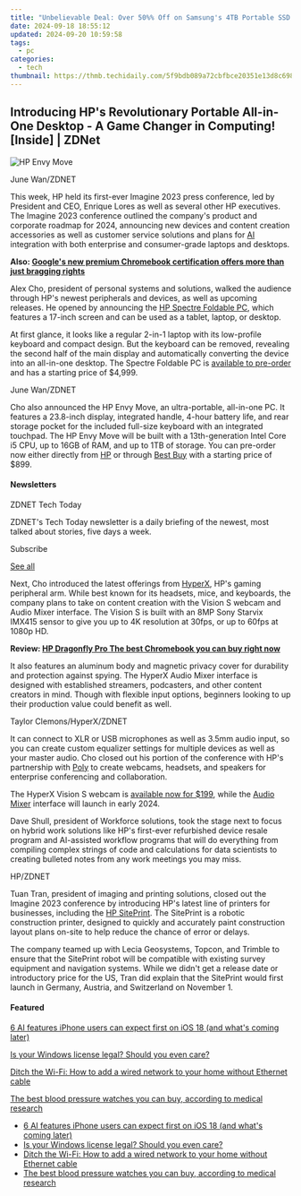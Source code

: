 ```yaml
---
title: "Unbelievable Deal: Over 50%% Off on Samsung's 4TB Portable SSD - Limited Offer on Amazon This Labor Day!"
date: 2024-09-18 18:55:12
updated: 2024-09-20 10:59:58
tags:
  - pc
categories:
  - tech
thumbnail: https://thmb.techidaily.com/5f9bdb089a72cbfbce20351e13d8c69867a47335c73b8710c5509727c5e15028.jpg
---
```


## Introducing HP's Revolutionary Portable All-in-One Desktop - A Game Changer in Computing![Inside] | ZDNet

![HP Envy Move](https://www.zdnet.com/a/img/resize/8718f748f522e42590ee6b9fb1d8e2054a143a1a/2023/10/06/54f42afb-e698-464f-90a2-479024918a00/dsc09917.jpg?auto=webp&width=1280)

June Wan/ZDNET

This week, HP held its first-ever Imagine 2023 press conference, led by President and CEO, Enrique Lores as well as several other HP executives. The Imagine 2023 conference outlined the company's product and corporate roadmap for 2024, announcing new devices and content creation accessories as well as customer service solutions and plans for [AI](https://www.zdnet.com/article/what-is-ai-heres-everything-you-need-to-know-about-artificial-intelligence/) integration with both enterprise and consumer-grade laptops and desktops. 

**Also: [Google's new premium Chromebook certification offers more than just bragging rights](https://www.zdnet.com/article/googles-new-premium-chromebook-certification-offers-more-than-just-bragging-rights/)**

Alex Cho, president of personal systems and solutions, walked the audience through HP's newest peripherals and devices, as well as upcoming releases. He opened by announcing the [HP Spectre Foldable PC](https://www.zdnet.com/article/hp-unveils-5000-foldable-three-in-one-desktop-laptop-and-tablet/), which features a 17-inch screen and can be used as a tablet, laptop, or desktop. 

At first glance, it looks like a regular 2-in-1 laptop with its low-profile keyboard and compact design. But the keyboard can be removed, revealing the second half of the main display and automatically converting the device into an all-in-one desktop. The Spectre Foldable PC is [available to pre-order](https://shop-links.co/link/?url=https%3A%2F%2Fwww.bestbuy.com%2Fsite%2Fhp-spectre-3-in-1-17-2-5k-oled-touch-screen-foldable-laptop-intel-evo-platform-core-i7-16gb-memory-1tb-ssd-slate-blue%2F6553048.p%3FskuId%3D6553048&publisher_slug=itechdaily19598&exclusive=1) and has a starting price of $4,999.

June Wan/ZDNET

Cho also announced the HP Envy Move, an ultra-portable, all-in-one PC. It features a 23.8-inch display, integrated handle, 4-hour battery life, and rear storage pocket for the included full-size keyboard with an integrated touchpad. The HP Envy Move will be built with a 13th-generation Intel Core i5 CPU, up to 16GB of RAM, and up to 1TB of storage. You can pre-order now either directly from [HP](https://www.awin1.com/cread.php?awinmid=7168&awinaffid=423585&clickref=zd-%5F%5FCOM%5FCLICK%5FID%5F%5F-dtp&ued=https%3A%2F%2Fwww.hp.com%2Fus-en%2Fshop%2Fpdp%2Fhp-envy-move-all-in-one-24-cs0000-238-801t1av-1) or through [Best Buy](https://shop-links.co/link/?url=https%3A%2F%2Fwww.bestbuy.com%2Fsite%2Fhp-envy-move-23-8-qhd-touch-screen-portable-all-in-one-intel-core-i5-8gb-memory-512gb-ssd-shell-white%2F6554766.p%3FskuId%3D6554766&publisher_slug=itechdaily19598&exclusive=1) with a starting price of $899.

#### Newsletters

ZDNET Tech Today

ZDNET's Tech Today newsletter is a daily briefing of the newest, most talked about stories, five days a week.

 Subscribe

[See all](https://www.zdnet.com/newsletters/)

Next, Cho introduced the latest offerings from [HyperX](https://press.hp.com/us/en/blogs/2023/hyperx-webcam-audio-mixer.html), HP's gaming peripheral arm. While best known for its headsets, mice, and keyboards, the company plans to take on content creation with the Vision S webcam and Audio Mixer interface. The Vision S is built with an 8MP Sony Starvix IMX415 sensor to give you up to 4K resolution at 30fps, or up to 60fps at 1080p HD. 

**Review: [HP Dragonfly Pro The best Chromebook you can buy right now](https://www.zdnet.com/article/hp-dragonfly-pro-chromebook-review/)**

It also features an aluminum body and magnetic privacy cover for durability and protection against spying. The HyperX Audio Mixer interface is designed with established streamers, podcasters, and other content creators in mind. Though with flexible input options, beginners looking to up their production value could benefit as well. 

Taylor Clemons/HyperX/ZDNET

It can connect to XLR or USB microphones as well as 3.5mm audio input, so you can create custom equalizer settings for multiple devices as well as your master audio. Cho closed out his portion of the conference with HP's partnership with [Poly](https://press.hp.com/us/en/blogs/2023/poly-guide-meaningful-hybrid-work.html) to create webcams, headsets, and speakers for enterprise conferencing and collaboration.

The HyperX Vision S webcam is [available now for $199](https://hyperx.com/products/hyperx-vision-s-webcam?variant=43855670411421), while the [Audio Mixer](https://hyperx.com/collections/content-creation/products/hyperx-audio-mixer?variant=43855670378653) interface will launch in early 2024\. 

Dave Shull, president of Workforce solutions, took the stage next to focus on hybrid work solutions like HP's first-ever refurbished device resale program and AI-assisted workflow programs that will do everything from compiling complex strings of code and calculations for data scientists to creating bulleted notes from any work meetings you may miss. 

HP/ZDNET

Tuan Tran, president of imaging and printing solutions, closed out the Imagine 2023 conference by introducing HP's latest line of printers for businesses, including the [HP SitePrint](https://www.hp.com/us-en/printers/site-print/layout-robot.html). The SitePrint is a robotic construction printer, designed to quickly and accurately paint construction layout plans on-site to help reduce the chance of error or delays. 

The company teamed up with Lecia Geosystems, Topcon, and Trimble to ensure that the SitePrint robot will be compatible with existing survey equipment and navigation systems. While we didn't get a release date or introductory price for the US, Tran did explain that the SitePrint would first launch in Germany, Austria, and Switzerland on November 1.

#### Featured

[6 AI features iPhone users can expect first on iOS 18 (and what's coming later)](https://www.zdnet.com/article/6-ai-features-iphone-users-can-expect-first-on-ios-18-and-whats-coming-later/ "6 AI features iPhone users can expect first on iOS 18 (and what's coming later)")

[Is your Windows license legal? Should you even care?](https://www.zdnet.com/article/is-your-windows-license-legal-should-you-even-care/ "Is your Windows license legal? Should you even care?")

[Ditch the Wi-Fi: How to add a wired network to your home without Ethernet cable](https://www.zdnet.com/article/ditch-the-wi-fi-how-to-add-a-wired-network-to-your-home-without-ethernet-cable/ "Ditch the Wi-Fi: How to add a wired network to your home without Ethernet cable")

[The best blood pressure watches you can buy, according to medical research](https://www.zdnet.com/article/best-blood-pressure-watch/ "The best blood pressure watches you can buy, according to medical research")

* [6 AI features iPhone users can expect first on iOS 18 (and what's coming later)](https://www.zdnet.com/article/6-ai-features-iphone-users-can-expect-first-on-ios-18-and-whats-coming-later/ "6 AI features iPhone users can expect first on iOS 18 (and what's coming later)")
* [Is your Windows license legal? Should you even care?](https://www.zdnet.com/article/is-your-windows-license-legal-should-you-even-care/ "Is your Windows license legal? Should you even care?")
* [Ditch the Wi-Fi: How to add a wired network to your home without Ethernet cable](https://www.zdnet.com/article/ditch-the-wi-fi-how-to-add-a-wired-network-to-your-home-without-ethernet-cable/ "Ditch the Wi-Fi: How to add a wired network to your home without Ethernet cable")
* [The best blood pressure watches you can buy, according to medical research](https://www.zdnet.com/article/best-blood-pressure-watch/ "The best blood pressure watches you can buy, according to medical research")

<ins class="adsbygoogle"
     style="display:block"
     data-ad-format="autorelaxed"
     data-ad-client="ca-pub-7571918770474297"
     data-ad-slot="1223367746"></ins>



<ins class="adsbygoogle"
     style="display:block"
     data-ad-client="ca-pub-7571918770474297"
     data-ad-slot="8358498916"
     data-ad-format="auto"
     data-full-width-responsive="true"></ins>

